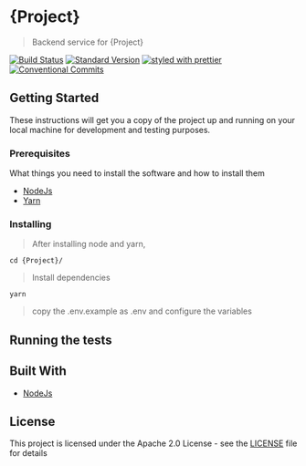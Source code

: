 # {Project}

> Backend service for {Project}

[![Build Status](https://travis-ci.org/Silvrash/node-server-starter.svg?branch=master)](https://travis-ci.org/Silvrash/flutterwave-node-sdk)
[![Standard Version](https://img.shields.io/badge/release-standard%20version-brightgreen.svg)](https://github.com/conventional-changelog/standard-version)
[![styled with prettier](https://img.shields.io/badge/styled_with-prettier-ff69b4.svg)](https://github.com/prettier/prettier)
[![Conventional Commits](https://img.shields.io/badge/Conventional%20Commits-1.0.0-yellow.svg)](https://conventionalcommits.org)


## Getting Started

These instructions will get you a copy of the project up and running on your local machine for development and testing purposes.

### Prerequisites

What things you need to install the software and how to install them

* [NodeJs](https://nodejs.org/en/download/)
* [Yarn](https://yarnpkg.com/lang/en/docs/install/)


### Installing

>After installing node and yarn,

```
cd {Project}/
```

>Install dependencies

```
yarn
```

> copy the .env.example as .env and configure the variables

## Running the tests

## Built With

* [NodeJs](https://nodejs.org/en/download/)


## License

This project is licensed under the Apache 2.0 License - see the [LICENSE](LICENSE) file for details
